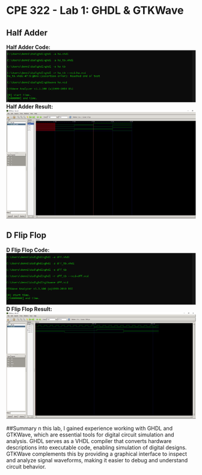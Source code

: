# CPE 322 - Lab 1: GHDL & GTKWave

## Half Adder
**Half Adder Code:**
![Half Adder Code](https://github.com/Dennis3204/CPE-322/blob/main/Labs/Lab%201/HalfAdderCode.png)
**Half Adder Result:**
![Half Adder Results](https://github.com/Dennis3204/CPE-322/blob/main/Labs/Lab%201/Half%20Adder%20Result.png)



## D Flip Flop
**D Flip Flop Code:**
![D Flip Flop Code](https://github.com/Dennis3204/CPE-322/blob/main/Labs/Lab%201/DflipflopCode.png)
**D Flip Flop Result:**
![D Flip Flop Result](https://github.com/Dennis3204/CPE-322/blob/main/Labs/Lab%201/DflipflopResult.png)


##Summary 
n this lab, I gained experience working with GHDL and GTKWave, which are essential tools for digital circuit simulation and analysis. GHDL serves as a VHDL compiler that converts hardware descriptions into executable code, enabling simulation of digital designs. GTKWave complements this by providing a graphical interface to inspect and analyze signal waveforms, making it easier to debug and understand circuit behavior.
